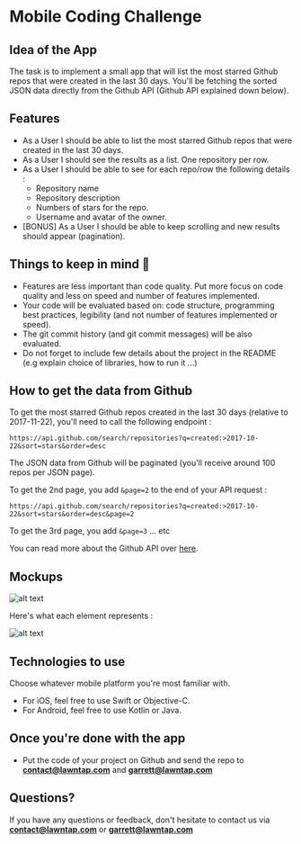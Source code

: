 # Mobile Coding Challenge

## Idea of the App
The task is to implement a small app that will list the most starred Github repos that were created in the last 30 days.
You'll be fetching the sorted JSON data directly from the Github API (Github API explained down below).

## Features
* As a User I should be able to list the most starred Github repos that were created in the last 30 days.
* As a User I should see the results as a list. One repository per row.
* As a User I should be able to see for each repo/row the following details :
  * Repository name
  * Repository description
  * Numbers of stars for the repo.
  * Username and avatar of the owner.
* [BONUS] As a User I should be able to keep scrolling and new results should appear (pagination).

## Things to keep in mind 🚨
* Features are less important than code quality. Put more focus on code quality and less on speed and number of features implemented.
* Your code will be evaluated based on: code structure, programming best practices, legibility (and not number of features implemented or speed).
* The git commit history (and git commit messages) will be also evaluated.
* Do not forget to include few details about the project in the README (e.g explain choice of libraries, how to run it ...)

## How to get the data from Github
To get the most starred Github repos created in the last 30 days (relative to 2017-11-22), you'll need to call the following endpoint :

`https://api.github.com/search/repositories?q=created:>2017-10-22&sort=stars&order=desc`

The JSON data from Github will be paginated (you'll receive around 100 repos per JSON page).

To get the 2nd page, you add `&page=2` to the end of your API request :

`https://api.github.com/search/repositories?q=created:>2017-10-22&sort=stars&order=desc&page=2`

To get the 3rd page, you add `&page=3` ... etc

You can read more about the Github API over [here](https://developer.github.com/v3/search/#search-repositories
).

## Mockups
![alt text](https://bitbucket.org/lawntap/mobile-coding-challenge/raw/2f99d9ea9905d898356d000717632ddd28e040bd/mockup.png)

Here's what each element represents :

![alt text](https://bitbucket.org/lawntap/mobile-coding-challenge/raw/2f99d9ea9905d898356d000717632ddd28e040bd/row-explained.png)


## Technologies to use
Choose whatever mobile platform you're most familiar with.

* For iOS, feel free to use Swift or Objective-C. 
* For Android, feel free to use Kotlin or Java.

## Once you're done with the app
* Put the code of your project on Github and send the repo to **contact@lawntap.com** and **garrett@lawntap.com**

## Questions?
If you have any questions or feedback, don't hesitate to contact us via **contact@lawntap.com** or **garrett@lawntap.com**
